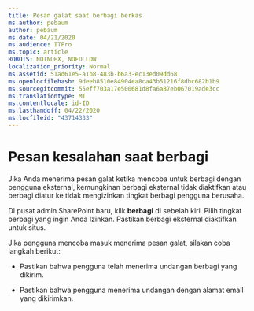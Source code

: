 ```yaml
---
title: Pesan galat saat berbagi berkas
ms.author: pebaum
author: pebaum
ms.date: 04/21/2020
ms.audience: ITPro
ms.topic: article
ROBOTS: NOINDEX, NOFOLLOW
localization_priority: Normal
ms.assetid: 51ad61e5-a1b8-483b-b6a3-ec13ed09dd68
ms.openlocfilehash: 9deeb8510e84904ea8ca43b51216f8dbc682b1b9
ms.sourcegitcommit: 55eff703a17e500681d8fa6a87eb067019ade3cc
ms.translationtype: MT
ms.contentlocale: id-ID
ms.lasthandoff: 04/22/2020
ms.locfileid: "43714333"
---
```

# <a name="error-messages-when-sharing"></a>Pesan kesalahan saat berbagi

Jika Anda menerima pesan galat ketika mencoba untuk berbagi dengan pengguna eksternal, kemungkinan berbagi eksternal tidak diaktifkan atau berbagi diatur ke tidak mengizinkan tingkat berbagi pengguna berusaha.
  
Di pusat admin SharePoint baru, klik **berbagi** di sebelah kiri. Pilih tingkat berbagi yang ingin Anda Izinkan. Pastikan berbagi eksternal diaktifkan untuk situs. 
  
Jika pengguna mencoba masuk menerima pesan galat, silakan coba langkah berikut:
  
- Pastikan bahwa pengguna telah menerima undangan berbagi yang dikirim.
    
- Pastikan bahwa pengguna menerima undangan dengan alamat email yang dikirimkan.
    

